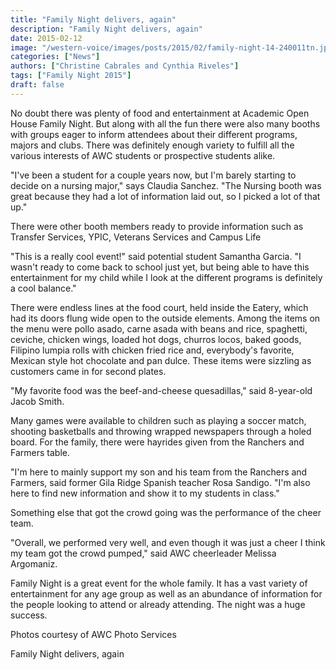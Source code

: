 ```yaml
---
title: "Family Night delivers, again"
description: "Family Night delivers, again"
date: 2015-02-12
image: "/western-voice/images/posts/2015/02/family-night-14-240011tn.jpg"
categories: ["News"]
authors: ["Christine Cabrales and Cynthia Riveles"]
tags: ["Family Night 2015"]
draft: false
---
```

No doubt there was plenty of food and entertainment at Academic Open House Family Night. But along with all the fun there were also many booths with groups eager to inform attendees about their different programs, majors and clubs. There was definitely enough variety to fulfill all the various interests of AWC students or prospective students alike.

"I've been a student for a couple years now, but I'm barely starting to decide on a nursing major," says Claudia Sanchez. "The Nursing booth was great because they had a lot of information laid out, so I picked a lot of that up."

There were other booth members ready to provide information such as Transfer Services, YPIC, Veterans Services and Campus Life

"This is a really cool event!" said potential student Samantha Garcia. "I wasn't ready to come back to school just yet, but being able to have this entertainment for my child while I look at the different programs is definitely a cool balance."

There were endless lines at the food court, held inside the Eatery, which had its doors flung wide open to the outside elements. Among the items on the menu were pollo asado, carne asada with beans and rice, spaghetti, ceviche, chicken wings, loaded hot dogs, churros locos, baked goods, Filipino lumpia rolls with chicken fried rice and, everybody's favorite, Mexican style hot chocolate and pan dulce. These items were sizzling as customers came in for second plates.

"My favorite food was the beef-and-cheese quesadillas," said 8-year-old Jacob Smith.

Many games were available to children such as playing a soccer match, shooting basketballs and throwing wrapped newspapers through a holed board. For the family, there were hayrides given from the Ranchers and Farmers table.

"I'm here to mainly support my son and his team from the Ranchers and Farmers, said former Gila Ridge Spanish teacher Rosa Sandigo. "I'm also here to find new information and show it to my students in class."

Something else that got the crowd going was the performance of the cheer team.

"Overall, we performed very well, and even though it was just a cheer I think my team got the crowd pumped," said AWC cheerleader Melissa Argomaniz.

Family Night is a great event for the whole family. It has a vast variety of entertainment for any age group as well as an abundance of information for the people looking to attend or already attending. The night was a huge success.

Photos courtesy of AWC Photo Services

Family Night delivers, again